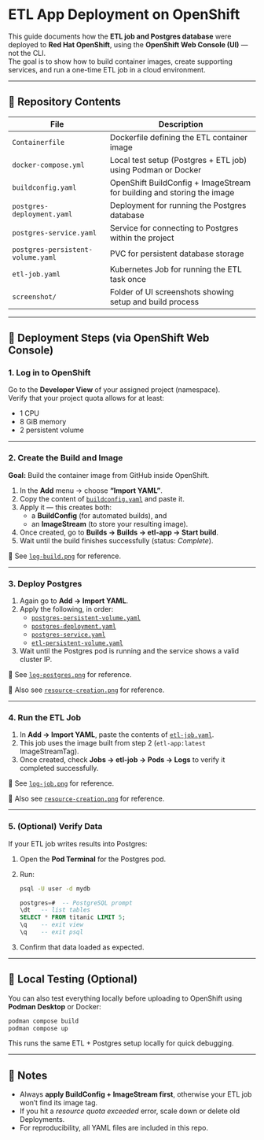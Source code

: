 # ETL App Deployment on OpenShift

This guide documents how the **ETL job and Postgres database** were deployed to **Red Hat OpenShift**, using the **OpenShift Web Console (UI)** — not the CLI.  
The goal is to show how to build container images, create supporting services, and run a one-time ETL job in a cloud environment.

---

## 🧱 Repository Contents

| File | Description |
|------|--------------|
| `Containerfile` | Dockerfile defining the ETL container image |
| `docker-compose.yml` | Local test setup (Postgres + ETL job) using Podman or Docker |
| `buildconfig.yaml` | OpenShift BuildConfig + ImageStream for building and storing the image |
| `postgres-deployment.yaml` | Deployment for running the Postgres database |
| `postgres-service.yaml` | Service for connecting to Postgres within the project |
| `postgres-persistent-volume.yaml` | PVC for persistent database storage |
| `etl-job.yaml` | Kubernetes Job for running the ETL task once |
| `screenshot/` | Folder of UI screenshots showing setup and build process |

---

## 🚀 Deployment Steps (via OpenShift Web Console)

### 1. Log in to OpenShift
Go to the **Developer View** of your assigned project (namespace).  
Verify that your project quota allows for at least:
- 1 CPU
- 8 GiB memory
- 2 persistent volume

---

### 2. Create the Build and Image
**Goal:** Build the container image from GitHub inside OpenShift.

1. In the **Add** menu → choose **“Import YAML”**.  
2. Copy the content of [`buildconfig.yaml`](./buildconfig.yaml) and paste it.  
3. Apply it — this creates both:
   - a **BuildConfig** (for automated builds), and  
   - an **ImageStream** (to store your resulting image).  
4. Once created, go to **Builds → Builds → etl-app → Start build**.  
5. Wait until the build finishes successfully (status: *Complete*).  

📸 See [`log-build.png`](./screenshot/log-build.png) for reference.

---

### 3. Deploy Postgres
1. Again go to **Add → Import YAML**.  
2. Apply the following, in order:
   - [`postgres-persistent-volume.yaml`](./postgres-persistent-volume.yaml)
   - [`postgres-deployment.yaml`](./postgres-deployment.yaml)
   - [`postgres-service.yaml`](./postgres-service.yaml)
   - [`etl-persistent-volume.yaml`](./etl-persistent-volume.yaml)
3. Wait until the Postgres pod is running and the service shows a valid cluster IP.

📸 See [`log-postgres.png`](./screenshot/log-postgres.png) for reference.

📸 Also see [`resource-creation.png`](./screenshot/resource-creation.png) for reference.

---

### 4. Run the ETL Job
1. In **Add → Import YAML**, paste the contents of [`etl-job.yaml`](./etl-job.yaml).  
2. This job uses the image built from step 2 (`etl-app:latest` ImageStreamTag).  
3. Once created, check **Jobs → etl-job → Pods → Logs** to verify it completed successfully.  

📸 See [`log-job.png`](./screenshot/log-job.png) for reference.

📸 Also see [`resource-creation.png`](./screenshot/resource-creation.png) for reference.

---

### 5. (Optional) Verify Data
If your ETL job writes results into Postgres:
1. Open the **Pod Terminal** for the Postgres pod.  
2. Run:
   ```bash 
   psql -U user -d mydb
   ```

   ```sql
   postgres=#  -- PostgreSQL prompt
   \dt   -- list tables
   SELECT * FROM titanic LIMIT 5;
   \q    -- exit view
   \q    -- exit psql
   ```
3. Confirm that data loaded as expected.

---

## 🧩 Local Testing (Optional)

You can also test everything locally before uploading to OpenShift using **Podman Desktop** or Docker:

```bash
podman compose build
podman compose up
```

This runs the same ETL + Postgres setup locally for quick debugging.

---

## 📝 Notes
- Always **apply BuildConfig + ImageStream first**, otherwise your ETL job won’t find its image tag.
- If you hit a *resource quota exceeded* error, scale down or delete old Deployments.
- For reproducibility, all YAML files are included in this repo.
